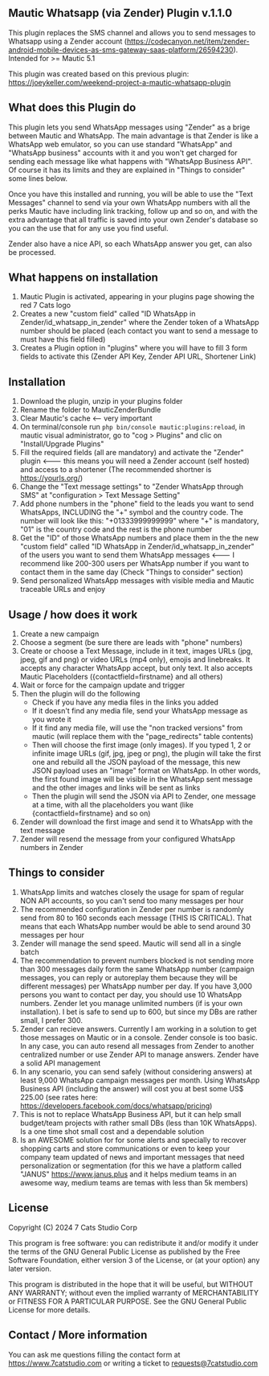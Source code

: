 ## Mautic Whatsapp (via Zender) Plugin v.1.1.0
This plugin replaces the SMS channel and allows you to send messages to Whatsapp
using a Zender account (https://codecanyon.net/item/zender-android-mobile-devices-as-sms-gateway-saas-platform/26594230).
Intended for >= Mautic 5.1

This plugin was created based on this previous plugin:
https://joeykeller.com/weekend-project-a-mautic-whatsapp-plugin

## What does this Plugin do
This plugin lets you send WhatsApp messages using "Zender" as a brige between Mautic and WhatsApp. The main advantage is that Zender is like a WhatsApp web emulator, so you can use standard "WhatsApp" and "WhatsApp business" accounts with it and you won't get charged for sending each message like what happens with "WhatsApp Business API". Of course it has its limits and they are explained in "Things to consider" some lines below.

Once you have this installed and running, you will be able to use the "Text Messages" channel to send vía your own WhatsApp numbers with all the perks Mautic have including link tracking, follow up and so on, and with the extra advantage that all traffic is saved into your own Zender's database so you can the use that for any use you find useful.

Zender also have a nice API, so each WhatsApp answer you get, can also be processed. 

## What happens on installation
1. Mautic Plugin is activated, appearing in your plugins page showing the red 7 Cats logo
2. Creates a new "custom field" called "ID WhatsApp in Zender/id_whatsapp_in_zender" where the Zender token of a WhatsApp number should be placed (each contact you want to send a message to must have this field filled)
3. Creates a Plugin option in "plugins" where you will have to fill 3 form fields to activate this (Zender API Key, Zender API URL, Shortener Link)

## Installation
1. Download the plugin, unzip in your plugins folder
2. Rename the folder to MauticZenderBundle
3. Clear Mautic's cache <-- very important
4. On terminal/console run `php bin/console mautic:plugins:reload`, in mautic visual administrator, go to "cog > Plugins" and clic on "Install/Upgrade Plugins"
5. Fill the required fields (all are mandatory) and activate the "Zender" plugin <--- this means you will need a Zender account (self hosted) and access to a shortener (The recommended shortner is https://yourls.org/)
6. Change the "Text message settings" to "Zender WhatsApp through SMS" at "configuration > Text Message Setting"
7. Add phone numbers in the "phone" field to the leads you want to send WhatsApps, INCLUDING the "+" symbol and the country code. The number will look like this: "+01333999999999" where "+" is mandatory, "01" is the country code and the rest is the phone number
8. Get the "ID" of those WhatsApp numbers and place them in the the new "custom field" called "ID WhatsApp in Zender/id_whatsapp_in_zender" of the users you want to send them WhatsApp messages <--- I recommend like 200-300 users per WhatsApp number
   if you want to contact them in the same day (Check "Things to consider" section)
9. Send personalized WhatsApp messages with visible media and Mautic traceable URLs and enjoy

## Usage / how does it work
1. Create a new campaign
2. Choose a segment (be sure there are leads with "phone" numbers)
3. Create or choose a Text Message, include in it text, images URLs (jpg, jpeg, gif and png) or video URLs (mp4 only), emojis and linebreaks. It accepts any character WhatsApp accept, but only text. It also accepts Mautic Placeholders ({contactfield=firstname} and all others)
4. Wait or force for the campaign update and trigger
5. Then the plugin will do the following
   - Check if you have any media files in the links you added
   - If it doesn't find any media file, send your WhatsApp message as you wrote it
   - If it find any media file, will use the "non tracked versions" from mautic (will replace them with the "page_redirects" table contents)
   - Then will choose the first image (only images). If you typed 1, 2 or infinite image URLs (gif, jpg, jpeg or png), the plugin will take the first one and rebuild all the JSON payload of the message, this new JSON payload uses an "image" format on
     WhatsApp. In other words, the first found image will be visible in the WhatsApp sent message and the other images and links will be sent as links
   - Then the plugin will send the JSON via API to Zender, one message at a time, with all the placeholders you want (like {contactfield=firstname} and so on)
6. Zender will download the first image and send it to WhatsApp with the text message
7. Zender will resend the message from your configured WhatsApp numbers in Zender


## Things to consider
1. WhatsApp limits and watches closely the usage for spam of regular NON API accounts, so you can't send too many messages per hour
2. The recommended configuration in Zender per number is randomly send from 80 to 160 seconds each message (THIS IS CRITICAL). That means that each WhatsApp number would be able to send around 30 messages per hour
3. Zender will manage the send speed. Mautic will send all in a single batch
4. The recommendation to prevent numbers blocked is not sending more than 300 messages daily form the same WhatsApp number (campaign messages, you can reply or autoreplay them because they will be different messages) per WhatsApp number per day.
   If you have 3,000 persons you want to contact per day, you should use 10 WhatsApp numbers. Zender let you manage unlimited numbers (if is your own installation). I bet is safe to send up to 600, but since my DBs are rather small, I prefer 300.
5. Zender can recieve answers. Currently I am working in a solution to get those messages on Mautic or in a console. Zender console is too basic. In any case, you can auto resend all messages from Zender to another centralized number or use Zender
   API to manage answers. Zender have a solid API management
6. In any scenario, you can send safely (without considering answers) at least 9,000 WhatsApp campaign messages per month. Using WhatsApp Business API (including the answer) will cost you at best some US$ 225.00
   (see rates here: https://developers.facebook.com/docs/whatsapp/pricing)
7. This is not to replace WhatsApp Business API, but it can help small budget/team projects with rather small DBs (less than 10K WhatsApps). Is a one time shot small cost and a dependable solution
8. Is an AWESOME solution for for some alerts and specially to recover shopping carts and store communications or even to keep your company team updated of news and important messages that need personalization or segmentation (for this we have a
   platform called "JANUS" https://www.janus.plus and it helps medium teams in an awesome way, medium teams are temas with less than 5k members)
   
## License
Copyright (C) 2024 7 Cats Studio Corp

This program is free software: you can redistribute it and/or modify it under the terms of the GNU General Public License as published by the Free Software Foundation, either version 3 of the License, or (at your option) any later version.

This program is distributed in the hope that it will be useful, but WITHOUT ANY WARRANTY; without even the implied warranty of MERCHANTABILITY or FITNESS FOR A PARTICULAR PURPOSE. See the GNU General Public License for more details.

## Contact / More information
You can ask me questions filling the contact form at https://www.7catstudio.com or writing a ticket to requests@7catstudio.com
